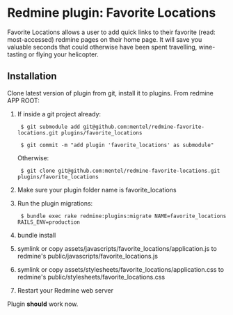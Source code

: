 Redmine plugin: Favorite Locations
==================================

Favorite Locations allows a user to add quick links to their favorite
(read: most-accessed) redmine pages on their home page. It will save you
valuable seconds that could otherwise have been spent travelling, wine-tasting
or flying your helicopter.

Installation
------------

Clone latest version of plugin from git, install it to plugins. From redmine
APP ROOT:

1. If inside a git project already:

        $ git submodule add git@github.com:mentel/redmine-favorite-locations.git plugins/favorite_locations

        $ git commit -m "add plugin 'favorite_locations' as submodule"

   Otherwise:

        $ git clone git@github.com:mentel/redmine-favorite-locations.git plugins/favorite_locations

2. Make sure your plugin folder name is favorite\_locations

3. Run the plugin migrations:

        $ bundle exec rake redmine:plugins:migrate NAME=favorite_locations RAILS_ENV=production

4. bundle install

5. symlink or copy assets/javascripts/favorite\_locations/application.js to
   redmine's public/javascripts/favorite\_locations.js

6. symlink or copy assets/stylesheets/favorite\_locations/application.css to
   redmine's public/stylesheets/favorite\_locations.css

7. Restart your Redmine web server

Plugin **should** work now.

